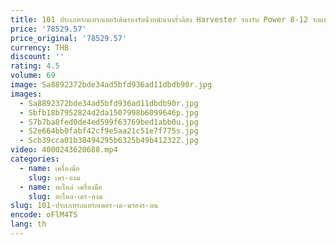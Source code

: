 ```yaml
---
title: 101 ประเภทรถแทรกเตอร์เดินรองรับน้ําหนักเบาถั่วลิสง Harvester รองรับ Power 8-12 รถแทรกเตอร์เดิน 55-80 ซม.
price: '78529.57'
price_original: '78529.57'
currency: THB
discount: ''
rating: 4.5
volume: 69
image: Sa8892372bde34ad5bfd936ad11dbdb90r.jpg
images:
  - Sa8892372bde34ad5bfd936ad11dbdb90r.jpg
  - Sbfb18b7952824d2da1507998b6099646p.jpg
  - S7b7ba8fed0de4ed599f63769bed1abb0u.jpg
  - S2e664bb0fabf42cf9e5aa21c51e7f775s.jpg
  - Scb39cca01b38494295b6325b49b41232Z.jpg
video: 4000243620688.mp4
categories:
  - name: เครื่องมือ
    slug: เคร-องม
  - name: อะไหล่ เครื่องมือ
    slug: อะไหล-เคร-องม
slug: 101-ประเภทรถแทรกเตอร-เด-นรองร-บน
encode: oFlM4TS
lang: th
---
```

  